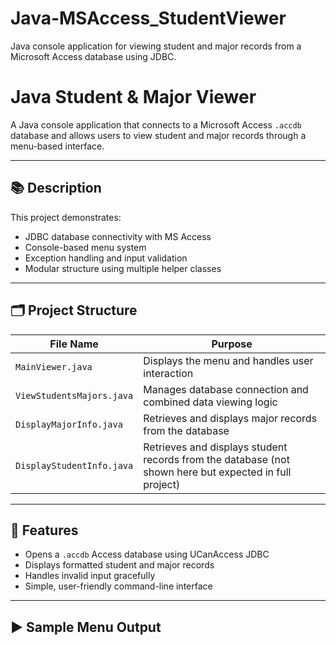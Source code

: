 # Java-MSAccess_StudentViewer
Java console application for viewing student and major records from a Microsoft Access database using JDBC.

# Java Student & Major Viewer

A Java console application that connects to a Microsoft Access `.accdb` database and allows users to view student and major records through a menu-based interface.

---

## 📚 Description

This project demonstrates:
- JDBC database connectivity with MS Access
- Console-based menu system
- Exception handling and input validation
- Modular structure using multiple helper classes

---

## 🗂️ Project Structure

| File Name              | Purpose                                                                 |
|------------------------|-------------------------------------------------------------------------|
| `MainViewer.java`      | Displays the menu and handles user interaction                         |
| `ViewStudentsMajors.java` | Manages database connection and combined data viewing logic           |
| `DisplayMajorInfo.java` | Retrieves and displays major records from the database                  |
| `DisplayStudentInfo.java` | Retrieves and displays student records from the database (not shown here but expected in full project) |

---

## 🧪 Features

- Opens a `.accdb` Access database using UCanAccess JDBC
- Displays formatted student and major records
- Handles invalid input gracefully
- Simple, user-friendly command-line interface

---

## ▶️ Sample Menu Output

